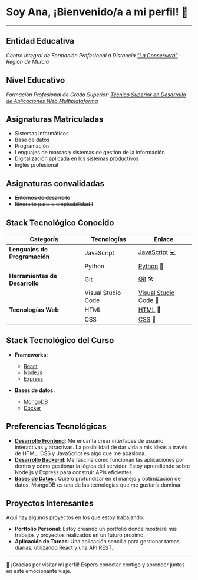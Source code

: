 # Soy Ana, ¡Bienvenido/a a mi perfil! 🌟

---

## Entidad Educativa
*Centro Integral de Formación Profesional a Distancia ["La Conservera"](https://www.ieslosalbares.es/laconservera/pagina-ejemplo/)  - Región de Murcia*

## Nivel Educativo
*Formación Profesional de Grado Superior: [Técnico Superior en Desarrollo de Aplicaciones Web Multiplataforma](https://llegarasalto.com/guiafp/ciclos/IFC-322.html)*

## Asignaturas Matriculadas
- Sistemas informáticos
- Base de datos
- Programación
- Lenguajes de marcas y sistemas de gestión de la información  
- Digitalización aplicada en los sistemas productivos
- Inglés profesional

## Asignaturas convalidadas 
- ~~Entornos de desarrollo~~
- ~~Itinerario para la empleabilidad I~~
## Stack Tecnológico Conocido

| Categoría        | Tecnologías                      | Enlace                           |
|------------------|----------------------------------|----------------------------------|
| **Lenguajes de Programación** | JavaScript                      | [JavaScript](https://developer.mozilla.org/es/docs/Web/JavaScript) 💻 |
|                  | Python                           | [Python](https://www.python.org/) 🐍 |
| **Herramientas de Desarrollo** | Git                               | [Git](https://git-scm.com/) 🛠️ |
|                  | Visual Studio Code               | [Visual Studio Code](https://code.visualstudio.com/) 🎨 |
| **Tecnologías Web** | HTML                             | [HTML](https://developer.mozilla.org/es/docs/Web/HTML) 📄 |
|                  | CSS                              | [CSS](https://developer.mozilla.org/es/docs/Web/CSS) 🎨 |

## Stack Tecnológico del Curso
- **Frameworks:**
  - [React](https://reactjs.org/) 
  - [Node.js](https://nodejs.org/) 
  - [Express](https://expressjs.com/) 

- **Bases de datos:**
  - [MongoDB](https://www.mongodb.com/) 
  - [Docker](https://www.docker.com/) 

## Preferencias Tecnológicas
- [**Desarrollo Frontend**](https://developer.mozilla.org/es/docs/Learn/Front-end_web_developer): Me encanta crear interfaces de usuario interactivas y atractivas. La posibilidad de dar vida a mis ideas a través de HTML, CSS y JavaScript es algo que me apasiona.
- [**Desarrollo Backend**](https://www.freecodecamp.org/news/learn-backend-development/): Me fascina cómo funcionan las aplicaciones por dentro y cómo gestionar la lógica del servidor. Estoy aprendiendo sobre Node.js y Express para construir APIs eficientes.
- [**Bases de Datos**](https://www.mongodb.com/what-is-mongodb)
: Quiero profundizar en el manejo y optimización de datos. MongoDB es una de las tecnologías que me gustaría dominar. 
## Proyectos Interesantes
Aquí hay algunos proyectos en los que estoy trabajando:

- **Portfolio Personal**: Estoy creando un portfolio donde mostraré mis trabajos y proyectos realizados en un futuro proximo.
- **Aplicación de Tareas**: Una aplicación sencilla para gestionar tareas diarias, utilizando React y una API REST.

---

💖 ¡Gracias por visitar mi perfil! Espero conectar contigo y aprender juntos en este emocionante viaje.  
